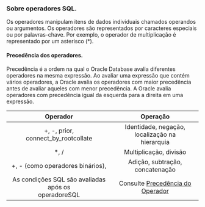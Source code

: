### Sobre operadores SQL.

Os operadores manipulam itens de dados individuais chamados operandos ou argumentos. Os operadores são representados por
caracteres especiais ou por palavras-chave. Por exemplo, o operador de multiplicação é representado por um asterisco (\*).

#### Precedência dos operadores.

Precedência é a ordem na qual o Oracle Database avalia diferentes operadores na mesma expressão. Ao avaliar uma expressão que
contém vários operadores, a Oracle avalia os operadores com maior precedência antes de avaliar aqueles com menor precedência.
A Oracle avalia operadores com precedência igual da esquerda para a direita em uma expressão.

|                      **Operador**                       |                                                                                **Operação**                                                                                 |
| :-----------------------------------------------------: | :-------------------------------------------------------------------------------------------------------------------------------------------------------------------------: |
|         +, -, prior,<br>connect_by_rootcollate          |                                                             Identidade, negação, localização na <br>hierarquia                                                              |
|                          \*, /                          |                                                                           Multiplicação, divisão                                                                            |
|            +, - (como operadores binários),             |                                                                       Adição, subtração, concatenação                                                                       |
| As condições SQL são avaliadas após os <br>operadoreSQL | Consulte [Precedência do Operador](https://docs.oracle.com/en/database/oracle/oracle-database/19/sqlrf/About-SQL-Conditions.html#GUID-65B103FE-C00C-46A3-8173-A731DBF62C80) |
